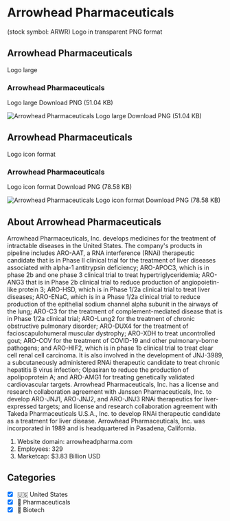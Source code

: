 # Arrowhead Pharmaceuticals
 (stock symbol: ARWR) Logo in transparent PNG format

## Arrowhead Pharmaceuticals
 Logo large

### Arrowhead Pharmaceuticals
 Logo large Download PNG (51.04 KB)

![Arrowhead Pharmaceuticals
 Logo large Download PNG (51.04 KB)](/img/orig/ARWR_BIG-5255ee8d.png)

## Arrowhead Pharmaceuticals
 Logo icon format

### Arrowhead Pharmaceuticals
 Logo icon format Download PNG (78.58 KB)

![Arrowhead Pharmaceuticals
 Logo icon format Download PNG (78.58 KB)](/img/orig/ARWR-3091ce6a.png)

## About Arrowhead Pharmaceuticals


Arrowhead Pharmaceuticals, Inc. develops medicines for the treatment of intractable diseases in the United States. The company's products in pipeline includes ARO-AAT, a RNA interference (RNAi) therapeutic candidate that is in Phase II clinical trial for the treatment of liver diseases associated with alpha-1 antitrypsin deficiency; ARO-APOC3, which is in phase 2b and one phase 3 clinical trial to treat hypertriglyceridemia; ARO-ANG3 that is in Phase 2b clinical trial to reduce production of angiopoietin-like protein 3; ARO-HSD, which is in Phase 1/2a clinical trial to treat liver diseases; ARO-ENaC, which is in a Phase 1/2a clinical trial to reduce production of the epithelial sodium channel alpha subunit in the airways of the lung; ARO-C3 for the treatment of complement-mediated disease that is in Phase 1/2a clinical trial; ARO-Lung2 for the treatment of chronic obstructive pulmonary disorder; ARO-DUX4 for the treatment of facioscapulohumeral muscular dystrophy; ARO-XDH to treat uncontrolled gout; ARO-COV for the treatment of COVID-19 and other pulmonary-borne pathogens; and ARO-HIF2, which is in phase 1b clinical trial to treat clear cell renal cell carcinoma. It is also involved in the development of JNJ-3989, a subcutaneously administered RNAi therapeutic candidate to treat chronic hepatitis B virus infection; Olpasiran to reduce the production of apolipoprotein A; and ARO-AMG1 for treating genetically validated cardiovascular targets. Arrowhead Pharmaceuticals, Inc. has a license and research collaboration agreement with Janssen Pharmaceuticals, Inc. to develop ARO-JNJ1, ARO-JNJ2, and ARO-JNJ3 RNAi therapeutics for liver-expressed targets; and license and research collaboration agreement with Takeda Pharmaceuticals U.S.A., Inc. to develop RNAi therapeutic candidate as a treatment for liver disease. Arrowhead Pharmaceuticals, Inc. was incorporated in 1989 and is headquartered in Pasadena, California.

1. Website domain: arrowheadpharma.com
2. Employees: 329
3. Marketcap: $3.83 Billion USD


## Categories
- [x] 🇺🇸 United States
- [x] 💊 Pharmaceuticals
- [x] 🧬 Biotech
